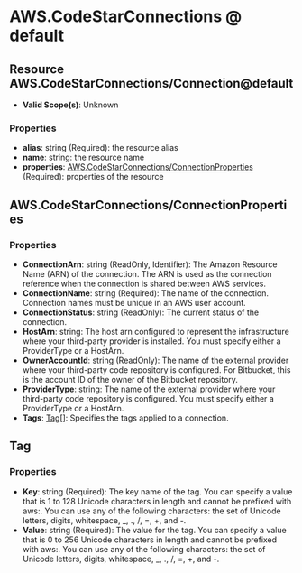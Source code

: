 # AWS.CodeStarConnections @ default

## Resource AWS.CodeStarConnections/Connection@default
* **Valid Scope(s)**: Unknown
### Properties
* **alias**: string (Required): the resource alias
* **name**: string: the resource name
* **properties**: [AWS.CodeStarConnections/ConnectionProperties](#awscodestarconnectionsconnectionproperties) (Required): properties of the resource

## AWS.CodeStarConnections/ConnectionProperties
### Properties
* **ConnectionArn**: string (ReadOnly, Identifier): The Amazon Resource Name (ARN) of the  connection. The ARN is used as the connection reference when the connection is shared between AWS services.
* **ConnectionName**: string (Required): The name of the connection. Connection names must be unique in an AWS user account.
* **ConnectionStatus**: string (ReadOnly): The current status of the connection.
* **HostArn**: string: The host arn configured to represent the infrastructure where your third-party provider is installed. You must specify either a ProviderType or a HostArn.
* **OwnerAccountId**: string (ReadOnly): The name of the external provider where your third-party code repository is configured. For Bitbucket, this is the account ID of the owner of the Bitbucket repository.
* **ProviderType**: string: The name of the external provider where your third-party code repository is configured. You must specify either a ProviderType or a HostArn.
* **Tags**: [Tag](#tag)[]: Specifies the tags applied to a connection.

## Tag
### Properties
* **Key**: string (Required): The key name of the tag. You can specify a value that is 1 to 128 Unicode characters in length and cannot be prefixed with aws:. You can use any of the following characters: the set of Unicode letters, digits, whitespace, _, ., /, =, +, and -. 
* **Value**: string (Required): The value for the tag. You can specify a value that is 0 to 256 Unicode characters in length and cannot be prefixed with aws:. You can use any of the following characters: the set of Unicode letters, digits, whitespace, _, ., /, =, +, and -. 

